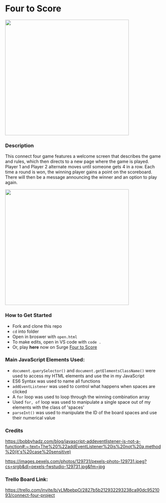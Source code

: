 # Four to Score

<img src="https://lh3.googleusercontent.com/9K3LwNRjktEqFh0_Y7J_QJbHevXUnkNw7GhG3ZfDPFeNEMj_haw9gMRKGHrmXt_WX174gL1DmOm8a1GzXqtSjjLwLxbmpbJbu_pZ5dhjmYAwIoj86GVBbSgJUdzGeHYGEFIumYrhrZ2tE3FBlN6KPEamEGmSNhuJti3jCaDTLuLC_58KvVrMEg939KNxmwLPZL0hEBnb38xp6e25mz5mm-paGQbn9HVlbfklsjigffTVGG8SSPdHf1FRRvAa4ZkIoLS1T2PMvmdAmy0UVBSQTS45n4bj2slIQ0wQe_yXnpbmQshKP5WBqzzPLMVFEBEoBh-a6MjaO_rv7Ca6aYvBWhuVjI1zMZVu8yJ4sywaZeo4X31I974pT2Qix96apvyRTRfrq00gPDyB8EVUv7BzKhyXjdLT-jbXdKZSsSZ4tgCUxxwWytNASo3Pm0avGOWPBNSax_Bt6ElJkXUWNZyxGRmT6GfQe_395PNSyIb48NEcVGPljfMMQ-JbWOpSywbiFKmVpSmTIP2EiD41-pdribGRtbPKJQomxaRFI6w5SWrZquWW5sbUsJvJoMxid1SjgJa619dGyAMLtkVmQLfuI8hoCvX4l_FYK360BDK9I_7H1kCUQw2TBGpFh-EmWUkWcEJ73-3JVq2MkDojeiNtrsXvK7OH0QSfKlfWpiRmXJ7E_3yW2EvkAB3FBF1vaOUW0EH7s2rHF0vLAXv0aEnhlbnJTA9KslrPf3ZwJKoBbUiPIBBJigW0kEkyGRId7z9AK8u1k7YK_b_-HMziy3DSR52AVNQ4Kd2JfdTWIj4wZjYeWAYzkKX-kMAxgxi3S-USDPpkDiiLzCEnrTgnMDON1LX6IrorsYhLtFYBLep0C-GqZ2wtBpdQup5yWy4UghukB8mu4ZVq7fbDbYTsflwXx5S44bbgqNk5D854heng4n8a=w725-h707-no?authuser=0" width='400px' height='375px'/>

### Description

This connect four game features a welcome screen that describes the game and rules, which then directs to a new page where the game is played. Player 1 and Player 2 alternate moves until someone gets 4 in a row. Each time a round is won, the winning player gains a point on the scoreboard. There will then be a message announcing the winner and an option to play again.

<img src="https://lh3.googleusercontent.com/W8nfsK9XfENmaKjqIln1bgLk3JeHqAG9ml1WlyYurQtV7C8ogUcniyFqvhMcoSHDp8HJrQ2zvkGhHDiAgqMaUJOEsU6eCbuFPUqtNlOY_glBhMu_-meqULpYPm2TD5C7AGqThOWC9SMfq0sOr3NSjz9CsV8fwC8vMZPfHXYtbDwKUtaKWpZ3QMXm7KN01qAo9NGRUzxwmdDQ-OZGpuljepHLjcQ59SzwxC8uZZ9FdukWJx__6-ZDWiFuNfLEGITC98Rz4czVxeOUZrbuAfqLBHcF_9ZyKi_uHfYEgOXdRUcUrMn4DKqa_-pp1zug4stba50Zxu6JRE__KHAiG4J5rN2U-FME99HGFuCaY0GqZowOzRNPjwQB2W00D9e0fmaYGR7JFqxqM7Uy_MiNwFc2ZThQPoXr-CQ_qF_5tRM4ql3f7jQq9PQoAJJAh4RUO9uBjxVvten5WK-3dptYAY00Fl-MIMim6APQwlkqrQPX-P9746aH4zMLbv3UyiWlLnl22umrotuqBiZCjwp-MgPRDKqYqoIWCEA0IR94_1XDCi8uENoJhwywpFEZI1lrY-ysoNMom0DoKGTmdzbrxd0effY99evkDjRG2UTlCOTHMaqs7YtKxWfRa6jCP4MqkmQFNT09mME6ez5mQpZ-Wa6Is798q2cSk3bQ8jvUJInGmvn9bliOa73kjIzxrKdSDgD6gZlss4xYtlYdg-nvlfQWQvONyXmOpHplCbgmnSC8nq25V0ZAMumt6DXle_6biAaDeoqskczJc83TWJ72rWv5s-ncmDVFXoHFMeVENBvQln7ZJre1ASEU-wA968sDrp9X8kRCCIBoCRMfUagBhTSUlto1BiHpVnoVDOH0CoSOWiVbd_4GMK6O8UEXrJhM-eQvxmnlQhkKT1omf9alCB2vlbavpD0cE3Oz3I68j4uS_xPP=w255-h246-no?authuser=0" width='400px' height='375px'/>

### How to Get Started

- Fork and clone this repo
- `cd` into folder
- Open in broswer with `open.html`
- To make edits, open in VS code with `code .`
- Or, play **here** now on Surge [Four to Score](https://paiges-fourtoscore.surge.sh/)

### Main JavaScript Elements Used:

- `document.querySelector()` and `document.getElementsClassName()` were used to access my HTML elements and use the in my JavaScript
- ES6 Syntax was used to name all functions
- `addEventListener` was used to control what happens when spaces are clicked
- A `for` loop was used to loop through the winning combination array
- Used `for, of` loop was used to manipulate a single space out of my elements with the class of 'spaces'
- `parseInt()` was used to manipulate the ID of the board spaces and use their numerical value

### Credits

https://bobbyhadz.com/blog/javascript-addeventlistener-is-not-a-function#:~:text=The%20%22addEventListener%20is%20not%20a,method%20(it's%20case%20sensitive)

https://images.pexels.com/photos/129731/pexels-photo-129731.jpeg?cs=srgb&dl=pexels-fwstudio-129731.jpg&fm=jpg

### Trello Board Link:

https://trello.com/invite/b/yLMbebpO/2827b5b212932293238ca90dc9521093/connect-four-project
